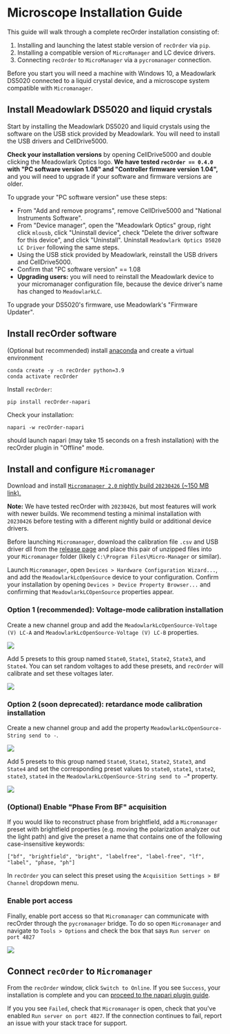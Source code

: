 # Microscope Installation Guide

This guide will walk through a complete recOrder installation consisting of:
1. Installing and launching the latest stable version of `recOrder` via `pip`. 
2. Installing a compatible version of `MicroManager` and LC device drivers.
3. Connecting `recOrder` to `MicroManager` via a `pycromanager` connection.

Before you start you will need a machine with Windows 10, a Meadowlark DS5020 connected to a liquid crystal device, and a microscope system compatible with `Micromanager`. 

## Install Meadowlark DS5020 and liquid crystals

Start by installing the Meadowlark DS5020 and liquid crystals using the software on the USB stick provided by Meadowlark. You will need to install the USB drivers and CellDrive5000.

**Check your installation versions** by opening CellDrive5000 and double clicking the Meadowlark Optics logo. **We have tested `recOrder == 0.4.0` with "PC software version 1.08" and "Controller firmware version 1.04",** and you will need to upgrade if your software and firmware versions are older. 

To upgrade your "PC software version" use these steps:

- From "Add and remove programs", remove CellDrive5000 and "National Instruments Software".
- From "Device manager", open the "Meadowlark Optics" group, right click `mlousb`, click "Uninstall device", check "Delete the driver software for this device", and click "Uninstall". Uninstall `Meadowlark Optics D5020 LC Driver` following the same steps.
- Using the USB stick provided by Meadowlark, reinstall the USB drivers and CellDrive5000. 
- Confirm that "PC software version" == 1.08
- **Upgrading users:** you will need to reinstall the Meadowlark device to your micromanager configuration file, because the device driver's name has changed to `MeadowlarkLC`. 

To upgrade your DS5020's firmware, use Meadowlark's "Firmware Updater".

## Install recOrder software

(Optional but recommended) install [anaconda](https://www.anaconda.com/products/distribution) and create a virtual environment  
```
conda create -y -n recOrder python=3.9
conda activate recOrder
```

Install `recOrder`:
```
pip install recOrder-napari
```
Check your installation:
```
napari -w recOrder-napari
```
should launch napari (may take 15 seconds on a fresh installation) with the recOrder plugin in "Offline" mode. 
 
## Install and configure `Micromanager`

Download and install [`Micromanager 2.0` nightly build `20230426` (~150 MB link).](https://download.micro-manager.org/nightly/2.0/Windows/MMSetup_64bit_2.0.1_20230426.exe)

**Note:** We have tested recOrder with `20230426`, but most features will work with newer builds. We recommend testing a minimal installation with `20230426` before testing with a different nightly build or additional device drivers. 

Before launching `Micromanager`, download the calibration file `.csv` and USB driver dll from the [release page](https://github.com/mehta-lab/recOrder/releases/) and place this pair of unzipped files into your `Micromanager` folder (likely `C:\Program Files\Micro-Manager` or similar). 

Launch `Micromanager`, open `Devices > Hardware Configuration Wizard...`, and add the `MeadowlarkLcOpenSource` device to your configuration. Confirm your installation by opening `Devices > Device Property Browser...` and confirming that `MeadowlarkLCOpenSource` properties appear. 

### Option 1 (recommended): Voltage-mode calibration installation
 Create a new channel group and add the `MeadowlarkLcOpenSource-Voltage (V) LC-A` and `MeadowlarkLcOpenSource-Voltage (V) LC-B` properties. 

![](https://github.com/mehta-lab/recOrder/blob/main/docs/images/create_group_voltage.png)

Add 5 presets to this group named `State0`, `State1`, `State2`, `State3`, and `State4`. You can set random voltages to add these presets, and `recOrder` will calibrate and set these voltages later.

![](https://github.com/mehta-lab/recOrder/blob/main/docs/images/create_preset_voltage.png)

### Option 2 (soon deprecated): retardance mode calibration installation

Create a new channel group and add the property `MeadowlarkLcOpenSource-String send to -`. 

![](https://github.com/mehta-lab/recOrder/blob/main/docs/images/create_group.png)

Add 5 presets to this group named `State0`, `State1`, `State2`, `State3`, and `State4` and set the corresponding preset values to `state0`, `state1`, `state2`, `state3`, `state4` in the `MeadowlarkLcOpenSource-String send to –`* property. 

![](https://github.com/mehta-lab/recOrder/blob/main/docs/images/create_preset.png)

### (Optional) Enable "Phase From BF" acquisition

If you would like to reconstruct phase from brightfield, add a `Micromanager` preset with brightfield properties (e.g. moving the polarization analyzer out the light path) and give the preset a name that contains one of the following case-insensitive keywords:

`["bf", "brightfield", "bright", "labelfree", "label-free", "lf", "label", "phase, "ph"]`

In `recOrder` you can select this preset using the `Acquisition Settings > BF Channel` dropdown menu. 

### Enable port access

Finally, enable port access so that `Micromanager` can communicate with recOrder through the `pycromanager` bridge. To do so open `Micromanager` and navigate to `Tools > Options` and check the box that says `Run server on port 4827`

![](https://github.com/mehta-lab/recOrder/blob/main/docs/images/run_port.png)

## Connect `recOrder` to `Micromanager`

From the `recOrder` window, click `Switch to Online`. If you see `Success`, your installation is complete and you can [proceed to the napari plugin guide](./napari-plugin-guide.md). 

If you you see `Failed`, check that `Micromanager` is open, check that you've enabled `Run server on port 4827`. If the connection continues to fail, report an issue with your stack trace for support. 
